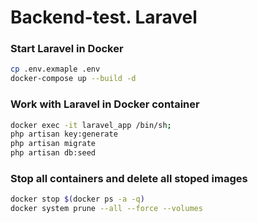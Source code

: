 # Backend-test. Laravel
### Start Laravel in Docker
```bash
cp .env.exmaple .env
docker-compose up --build -d
```
### Work with Laravel in Docker container
```bash
docker exec -it laravel_app /bin/sh;
php artisan key:generate
php artisan migrate
php artisan db:seed
```
### Stop all containers and delete all stoped images
```bash
docker stop $(docker ps -a -q)
docker system prune --all --force --volumes
```
